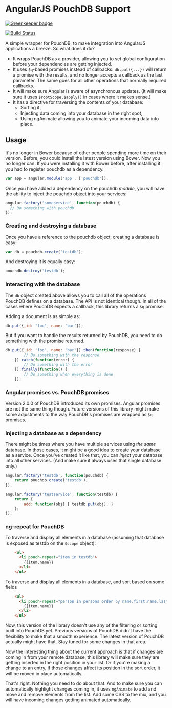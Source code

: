 # AngularJS PouchDB Support

[![Greenkeeper badge](https://badges.greenkeeper.io/hypery2k/angular-pouch.svg)](https://greenkeeper.io/)

[![Build Status](https://travis-ci.org/hypery2k/angular-pouch.svg?branch=master)](https://travis-ci.org/hypery2k/angular-pouch)

A simple wrapper for PouchDB, to make integration into AngularJS applications a breeze. So what does it do?

* It wraps PouchDB as a provider, allowing you to set global configuration before your dependencies are getting injected.
* It uses `$q`-based promises instead of callbacks: `db.put({...})` will return a promise with the results, and no longer accepts a callback as the last parameter. The same goes for all other operations that normally required callbacks.
* It will make sure Angular is aware of asynchronous updates. (It will make sure it uses `$rootScope.$apply()` in cases where it makes sense.)
* It has a directive for traversing the contents of your database:
  * Sorting it,
  * Injecting data coming into your database in the right spot,
  * Using ngAnimate allowing you to animate your incoming data into place.

## Usage

It's no longer in Bower because of other people spending more time on their version. Before, you could install the latest version using Bower. Now you no longer can. If you were installing it with Bower before, after installing it you had to register pouchdb as a dependency.

```javascript
var app = angular.module('app', ['pouchdb']);
```

Once you have added a dependency on the pouchdb *module*, you will have the ability to inject the pouchdb object into your services:

```javascript
angular.factory('someservice', function(pouchdb) {
  // Do something with pouchdb.
});
```

### Creating and destroying a database

Once you have a reference to the pouchdb object, creating a database is easy:

```javascript
var db = pouchdb.create('testdb');
```

And destroying it is equally easy:

```javascript
pouchdb.destroy('testdb');
```

### Interacting with the database

The `db` object created above allows you to call all of the operations PouchDB defines on a database. The API is not identical though. In all of the cases where PouchDB expects a callback, this library returns a `$q` promise.

Adding a document is as simple as:

```javascript
db.put({_id: 'foo', name: 'bar'});
```

But if you want to handle the results returned by PouchDB, you need to do something with the promise returned.

```javascript
db.put({_id: 'foo', name: 'bar'}).then(function(response) {
        // Do something with the response
    }).catch(function(error) {
        // Do something with the error
    }).finally(function() {
        // Do something when everything is done
    });
```

### Angular promises vs. PouchDB promises

Version 2.0.0 of PouchDB introduced its own promises. Angular promises are not the same thing though. Future versions of this library might make some adjustments to the way PouchDB's
promises are wrapped as `$q` promises.

### Injecting a database as a dependency

There might be times where you have multiple services using *the same* database. In those cases, it might be a good idea to create your database as a service. Once you've created it like that, you can *inject* your database into all other services. (And make sure it always uses that single database only.)

```javascript
angular.factory('testdb', function(pouchdb) {
    return pouchdb.create('testdb');
});

angular.factory('testservice', function(testdb) {
    return {
        add: function(obj) { testdb.put(obj); }
    };
});
```

### ng-repeat for PouchDB

To traverse and display all elements in a database (assuming that database is exposed as testdb on the `$scope` object):

```html
    <ul>
      <li pouch-repeat="item in testdb">
        {{item.name}}
      </li>
    </ul>
```

To traverse and display all elements in a database, and sort based on some fields

```html
    <ul>
      <li pouch-repeat="person in persons order by name.first,name.last">
        {{item.name}}
      </li>
    </ul>
```

Now, this version of the library doesn't use any of the filtering or sorting built into PouchDB yet. Previous versions of PouchDB didn't have the flexibility to make that a smooth experience. The latest version of PouchDB actually might have that. Stay tuned for some changes in that area.

Now the interesting thing about the current approach is that if changes are coming in from your remote database, this library will make sure they are getting inserted in the right position in your list. Or if you're making a change to an entry, if those changes affect its position in the sort order, it will be moved in place automatically.

That's right. Nothing you need to do about that. And to make sure you can automatically highlight changes coming in, it uses `ngAnimate` to add and move and remove elements from the list. Add some CSS to the mix, and you will have incoming changes getting animated automatically.
